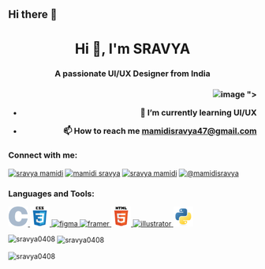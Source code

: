 ## Hi there 👋

<h1 align="center">Hi 👋, I'm SRAVYA</h1>
<h3 align="center">A passionate UI/UX Designer from India</h3>
<h3 align="right" alt="coding" width="400" src="https://user-images.githubusercontent.com/74038190/236119160-976a0405-caa7-470c-9356-16d43402ea0a.gif">

<p align="right"> <img src="<img width="640" height="640" alt="image" src="https://github.com/user-attachments/assets/96a8da42-6090-47ee-8779-e905637f4ed8" />
"> </p>

- 🔭 I’m currently learning UI/UX

- 📫 How to reach me **mamidisravya47@gmail.com**

<h3 align="left">Connect with me:</h3>
<p align="left">
<a href="https://linkedin.com/in/sravya mamidi" target="blank"><img align="center" src="https://raw.githubusercontent.com/rahuldkjain/github-profile-readme-generator/master/src/images/icons/Social/linked-in-alt.svg" alt="sravya mamidi" height="30" width="40" /></a>
<a href="https://dribbble.com/mamidi sravya" target="blank"><img align="center" src="https://raw.githubusercontent.com/rahuldkjain/github-profile-readme-generator/master/src/images/icons/Social/dribbble.svg" alt="mamidi sravya" height="30" width="40" /></a>
<a href="https://www.behance.net/sravya mamidi" target="blank"><img align="center" src="https://raw.githubusercontent.com/rahuldkjain/github-profile-readme-generator/master/src/images/icons/Social/behance.svg" alt="sravya mamidi" height="30" width="40" /></a>
<a href="https://medium.com/@mamidisravya" target="blank"><img align="center" src="https://raw.githubusercontent.com/rahuldkjain/github-profile-readme-generator/master/src/images/icons/Social/medium.svg" alt="@mamidisravya" height="30" width="40" /></a>
</p>

<h3 align="left">Languages and Tools:</h3>
<p align="left"> <a href="https://www.cprogramming.com/" target="_blank" rel="noreferrer"> <img src="https://raw.githubusercontent.com/devicons/devicon/master/icons/c/c-original.svg" alt="c" width="40" height="40"/> </a> <a href="https://www.w3schools.com/css/" target="_blank" rel="noreferrer"> <img src="https://raw.githubusercontent.com/devicons/devicon/master/icons/css3/css3-original-wordmark.svg" alt="css3" width="40" height="40"/> </a> <a href="https://www.figma.com/" target="_blank" rel="noreferrer"> <img src="https://www.vectorlogo.zone/logos/figma/figma-icon.svg" alt="figma" width="40" height="40"/> </a> <a href="https://www.framer.com/" target="_blank" rel="noreferrer"> <img src="https://www.vectorlogo.zone/logos/framer/framer-icon.svg" alt="framer" width="40" height="40"/> </a> <a href="https://www.w3.org/html/" target="_blank" rel="noreferrer"> <img src="https://raw.githubusercontent.com/devicons/devicon/master/icons/html5/html5-original-wordmark.svg" alt="html5" width="40" height="40"/> </a> <a href="https://www.adobe.com/in/products/illustrator.html" target="_blank" rel="noreferrer"> <img src="https://www.vectorlogo.zone/logos/adobe_illustrator/adobe_illustrator-icon.svg" alt="illustrator" width="40" height="40"/> </a> <a href="https://www.python.org" target="_blank" rel="noreferrer"> <img src="https://raw.githubusercontent.com/devicons/devicon/master/icons/python/python-original.svg" alt="python" width="40" height="40"/> </a> </p>

<p><img align="left" src="https://github-readme-stats.vercel.app/api/top-langs?username=sravya0408&show_icons=true&locale=en&layout=compact" alt="sravya0408" /></p>

<p>&nbsp;<img align="center" src="https://github-readme-stats.vercel.app/api?username=sravya0408&show_icons=true&locale=en" alt="sravya0408" /></p>

<p><img align="center" src="https://github-readme-streak-stats.herokuapp.com/?user=sravya0408&" alt="sravya0408" /></p>

<!--
**Sravya0408/Sravya0408** is a ✨ _special_ ✨ repository because its `README.md` (this file) appears on your GitHub profile.

Here are some ideas to get you started:

- 🔭 I’m currently working on ...
- 🌱 I’m currently learning ...
- 👯 I’m looking to collaborate on ...
- 🤔 I’m looking for help with ...
- 💬 Ask me about ...
- 📫 How to reach me: ...
- 😄 Pronouns: ...
- ⚡ Fun fact: ...
-->
